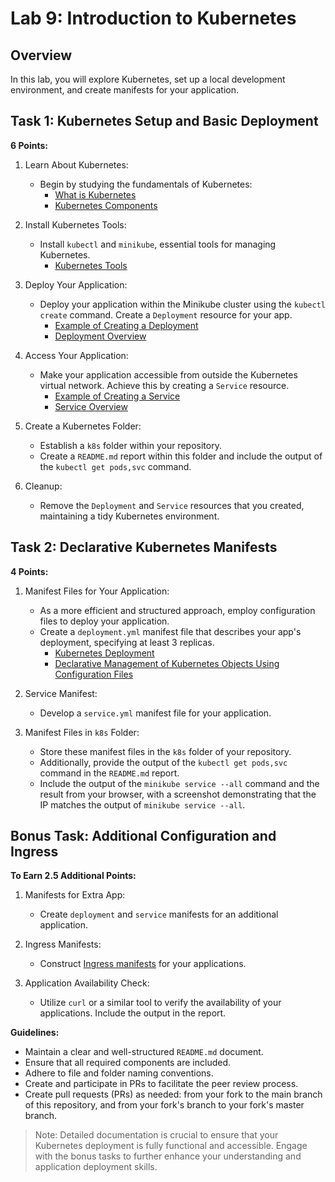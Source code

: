 # Lab 9: Introduction to Kubernetes

## Overview

In this lab, you will explore Kubernetes, set up a local development environment, and create manifests for your application.

## Task 1: Kubernetes Setup and Basic Deployment

**6 Points:**

1. Learn About Kubernetes:
   - Begin by studying the fundamentals of Kubernetes:
     - [What is Kubernetes](https://kubernetes.io/docs/concepts/overview/what-is-kubernetes/)
     - [Kubernetes Components](https://kubernetes.io/docs/concepts/overview/components/)

2. Install Kubernetes Tools:
   - Install `kubectl` and `minikube`, essential tools for managing Kubernetes.
     - [Kubernetes Tools](https://kubernetes.io/docs/tasks/tools/)

3. Deploy Your Application:
   - Deploy your application within the Minikube cluster using the `kubectl create` command. Create a `Deployment` resource for your app.
     - [Example of Creating a Deployment](https://kubernetes.io/docs/tutorials/hello-minikube/#create-a-deployment)
     - [Deployment Overview](https://kubernetes.io/docs/tutorials/kubernetes-basics/deploy-app/deploy-intro/)

4. Access Your Application:
   - Make your application accessible from outside the Kubernetes virtual network. Achieve this by creating a `Service` resource.
     - [Example of Creating a Service](https://kubernetes.io/docs/tutorials/hello-minikube/#create-a-service)
     - [Service Overview](https://kubernetes.io/docs/tutorials/kubernetes-basics/expose/expose-intro/)

5. Create a Kubernetes Folder:
   - Establish a `k8s` folder within your repository.
   - Create a `README.md` report within this folder and include the output of the `kubectl get pods,svc` command.

6. Cleanup:
   - Remove the `Deployment` and `Service` resources that you created, maintaining a tidy Kubernetes environment.

## Task 2: Declarative Kubernetes Manifests

**4 Points:**

1. Manifest Files for Your Application:
   - As a more efficient and structured approach, employ configuration files to deploy your application.
   - Create a `deployment.yml` manifest file that describes your app's deployment, specifying at least 3 replicas.
     - [Kubernetes Deployment](https://kubernetes.io/docs/concepts/workloads/controllers/deployment/)
     - [Declarative Management of Kubernetes Objects Using Configuration Files](https://kubernetes.io/docs/tasks/manage-kubernetes-objects/declarative-config/)

2. Service Manifest:
   - Develop a `service.yml` manifest file for your application.

3. Manifest Files in `k8s` Folder:
   - Store these manifest files in the `k8s` folder of your repository.
   - Additionally, provide the output of the `kubectl get pods,svc` command in the `README.md` report.
   - Include the output of the `minikube service --all` command and the result from your browser, with a screenshot demonstrating that the IP matches the output of `minikube service --all`.

## Bonus Task: Additional Configuration and Ingress

**To Earn 2.5 Additional Points:**

1. Manifests for Extra App:
   - Create `deployment` and `service` manifests for an additional application.

2. Ingress Manifests:
   - Construct [Ingress manifests](https://kubernetes.io/docs/tasks/access-application-cluster/ingress-minikube/) for your applications.

3. Application Availability Check:
   - Utilize `curl` or a similar tool to verify the availability of your applications. Include the output in the report.

**Guidelines:**

- Maintain a clear and well-structured `README.md` document.
- Ensure that all required components are included.
- Adhere to file and folder naming conventions.
- Create and participate in PRs to facilitate the peer review process.
- Create pull requests (PRs) as needed: from your fork to the main branch of this repository, and from your fork's branch to your fork's master branch.

> Note: Detailed documentation is crucial to ensure that your Kubernetes deployment is fully functional and accessible. Engage with the bonus tasks to further enhance your understanding and application deployment skills.